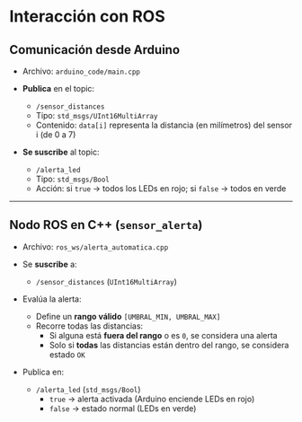 # Interacción con ROS

## Comunicación desde Arduino
- Archivo: `arduino_code/main.cpp`
- **Publica** en el topic:
  - `/sensor_distances`
  - Tipo: `std_msgs/UInt16MultiArray`
  - Contenido: `data[i]` representa la distancia (en milímetros) del sensor i (de 0 a 7)

- **Se suscribe** al topic:
  - `/alerta_led`
  - Tipo: `std_msgs/Bool`
  - Acción: si `true` → todos los LEDs en rojo; si `false` → todos en verde

---

## Nodo ROS en C++ (`sensor_alerta`)

- Archivo: `ros_ws/alerta_automatica.cpp`
- Se **suscribe** a:
  - `/sensor_distances` (`UInt16MultiArray`)

- Evalúa la alerta:
  - Define un **rango válido** `[UMBRAL_MIN, UMBRAL_MAX]` 
  - Recorre todas las distancias:
    - Si alguna está **fuera del rango** o es `0`, se considera una alerta
    - Solo si **todas** las distancias están dentro del rango, se considera estado `OK`

- Publica en:
  - `/alerta_led` (`std_msgs/Bool`)
    - `true` → alerta activada (Arduino enciende LEDs en rojo)
    - `false` → estado normal (LEDs en verde)

